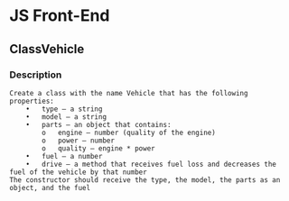 # JS Front-End

## ClassVehicle

### Description
    Create a class with the name Vehicle that has the following properties:
        •	type – a string
        •	model – a string
        •	parts – an object that contains:
            o	engine – number (quality of the engine)
            o	power – number
            o	quality – engine * power
        •	fuel – a number
        •	drive – a method that receives fuel loss and decreases the fuel of the vehicle by that number
    The constructor should receive the type, the model, the parts as an object, and the fuel

    